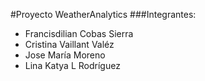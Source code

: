 #Proyecto WeatherAnalytics
###Integrantes:
- Francisdilian Cobas Sierra
- Cristina Vaillant Valéz
- Jose María Moreno
- Lina Katya L Rodríguez

